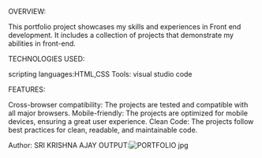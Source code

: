 OVERVIEW:

This portfolio project showcases my skills and experiences in Front end development. It includes a collection of projects that demonstrate my abilities in front-end.

TECHNOLOGIES USED:

scripting languages:HTML,CSS Tools: visual studio code

FEATURES:

Cross-browser compatibility: The projects are tested and compatible with all major browsers. Mobile-friendly: The projects are optimized for mobile devices, ensuring a great user experience. Clean Code: The projects follow best practices for clean, readable, and maintainable code.

Author: SRI KRISHNA AJAY OUTPUT:![PORTFOLIO jpg](https://github.com/user-attachments/assets/5fe4eb26-01ad-477c-9bfb-cf629f6f0682)
